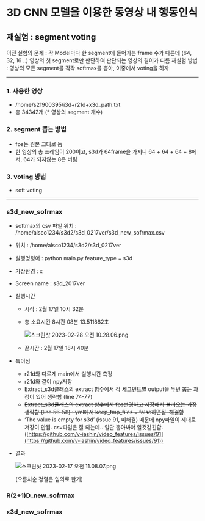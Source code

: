 # 3D CNN 모델을 이용한 동영상 내 행동인식

## 재실험 : segment voting

이전 실험의 문제 : 각 Model마다 한 segment에 들어가는 frame 수가 다른데 (64, 32, 16 ..) 영상의 첫 segment로만 판단하여 판단되는 영상의 길이가 다름
재실험 방법 : 영상의 모든 segment를 각각 softmax를 뽑아, 이중에서 voting을 하자

---

### 1. 사용한 영상

- /home/s21900395/i3d+r21d+x3d_path.txt
- 총 34342개 (* 영상의 segment 개수)

### 2. segment 뽑는 방법

- fps는 원본 그대로 둠
- 한 영상의 총 프레임이 200이고, s3d가 64frame을 가지니 64 + 64 + 64 + 8에서, 64가 되지않는 8은 버림

### 3. voting 방법

- soft voting

---

### s3d_new_sofrmax

- softmax의 csv 파일 위치 : /home/alsco1234/s3d2/s3d_0217ver/s3d_new_sofrmax.csv
- 위치 : /home/alsco1234/s3d2/s3d_0217ver
- 실행명령어 : python main.py feature_type = s3d
- 가상환경 : x
- Screen name : s3d_2017ver
- 실행시간
    - 시작 : 2월 17일 10시 32분
    - 총 소요시간 8시간 08분 13.511882초
        
        ![스크린샷 2023-02-28 오전 10.28.06.png](https://s3-us-west-2.amazonaws.com/secure.notion-static.com/60b69da1-83ee-45cb-9a4c-9b21659439ad/%E1%84%89%E1%85%B3%E1%84%8F%E1%85%B3%E1%84%85%E1%85%B5%E1%86%AB%E1%84%89%E1%85%A3%E1%86%BA_2023-02-28_%E1%84%8B%E1%85%A9%E1%84%8C%E1%85%A5%E1%86%AB_10.28.06.png)
        
    - 끝시간 : 2월 17일 18시 40분
- 특이점
    - r21d와 다르게 main에서 실행시간 측정
    - r21d와 같이 npy저장
    - Extract_s3d클래스의 extract 함수에서 각 세그먼트별 output을 두번 뽑는 과정이 있어 생략함 (line 74-77)
    - ~~Extract_s3d클래스의 extract 함수에서 fps변경하고 저장해서 불러오는 과정 생략함 (line 56-58) : yml에서 keep_tmp_files = false하면됨. 해결함~~
    - ‘The value is empty for s3d’ (issue 91, 미해결) 때문에 npy파일이 제대로 저장이 안됨. csv파일은 잘 되는데.. 일단 뽑아봐야 알것같긴함. ([https://github.com/v-iashin/video_features/issues/91](https://github.com/v-iashin/video_features/issues/91))
- 결과
    
    ![스크린샷 2023-02-17 오전 11.08.07.png](https://s3-us-west-2.amazonaws.com/secure.notion-static.com/5e4a3ff3-3212-4fb7-acd9-3f0828400184/%E1%84%89%E1%85%B3%E1%84%8F%E1%85%B3%E1%84%85%E1%85%B5%E1%86%AB%E1%84%89%E1%85%A3%E1%86%BA_2023-02-17_%E1%84%8B%E1%85%A9%E1%84%8C%E1%85%A5%E1%86%AB_11.08.07.png)
    
    (오름차순 정렬은 임의로 한거)

### R(2+1)D_new_sofrmax

### x3d_new_sofrmax